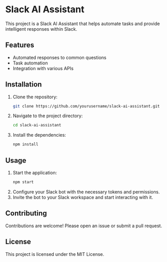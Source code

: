 # Slack AI Assistant

This project is a Slack AI Assistant that helps automate tasks and provide intelligent responses within Slack.

## Features

- Automated responses to common questions
- Task automation
- Integration with various APIs

## Installation

1. Clone the repository:
    ```sh
    git clone https://github.com/yourusername/slack-ai-assistant.git
    ```
2. Navigate to the project directory:
    ```sh
    cd slack-ai-assistant
    ```
3. Install the dependencies:
    ```sh
    npm install
    ```

## Usage

1. Start the application:
    ```sh
    npm start
    ```
2. Configure your Slack bot with the necessary tokens and permissions.
3. Invite the bot to your Slack workspace and start interacting with it.

## Contributing

Contributions are welcome! Please open an issue or submit a pull request.

## License

This project is licensed under the MIT License.
